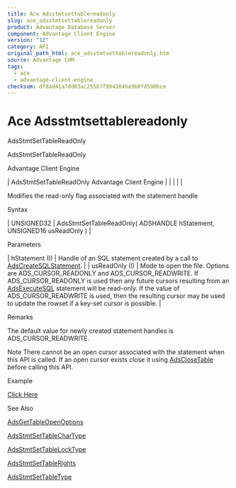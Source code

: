 ```yaml
---
title: Ace Adsstmtsettablereadonly
slug: ace_adsstmtsettablereadonly
product: Advantage Database Server
component: Advantage Client Engine
version: "12"
category: API
original_path_html: ace_adsstmtsettablereadonly.htm
source: Advantage CHM
tags:
  - ace
  - advantage-client-engine
checksum: df8ad41a7dd03ac25567f9943846a968fd590bce
---
```


# Ace Adsstmtsettablereadonly

AdsStmtSetTableReadOnly

AdsStmtSetTableReadOnly

Advantage Client Engine

| AdsStmtSetTableReadOnly  Advantage Client Engine |  |  |  |  |

Modifies the read-only flag associated with the statement handle

Syntax

| UNSIGNED32 | AdsStmtSetTableReadOnly( ADSHANDLE hStatement,  UNSIGNED16 usReadOnly ) |

Parameters

| hStatement (I) | Handle of an SQL statement created by a call to [AdsCreateSQLStatement](ace_adscreatesqlstatement.md). |
| usReadOnly (I) | Mode to open the file. Options are ADS\_CURSOR\_READONLY and ADS\_CURSOR\_READWRITE. If ADS\_CURSOR\_READONLY is used then any future cursors resulting from an [AdsExecuteSQL](ace_adsexecutesql.md) statement will be read-only. If the value of ADS\_CURSOR\_READWRITE is used, then the resulting cursor may be used to update the rowset if a key-set cursor is possible. |

Remarks

The default value for newly created statement handles is ADS\_CURSOR\_READWRITE.

Note There cannot be an open cursor associated with the statement when this API is called. If an open cursor exists close it using [AdsCloseTable](ace_adsclosetable.md) before calling this API.

Example

[Click Here](ace_more_examples.md#adsstmtsettablereadonlyexample)

See Also

[AdsGetTableOpenOptions](ace_adsgettableopenoptions.md)

[AdsStmtSetTableCharType](ace_adsstmtsettablechartype.md)

[AdsStmtSetTableLockType](ace_adsstmtsettablelocktype.md)

[AdsStmtSetTableRights](ace_adsstmtsettablerights.md)

[AdsStmtSetTableType](ace_adsstmtsettabletype.md)
